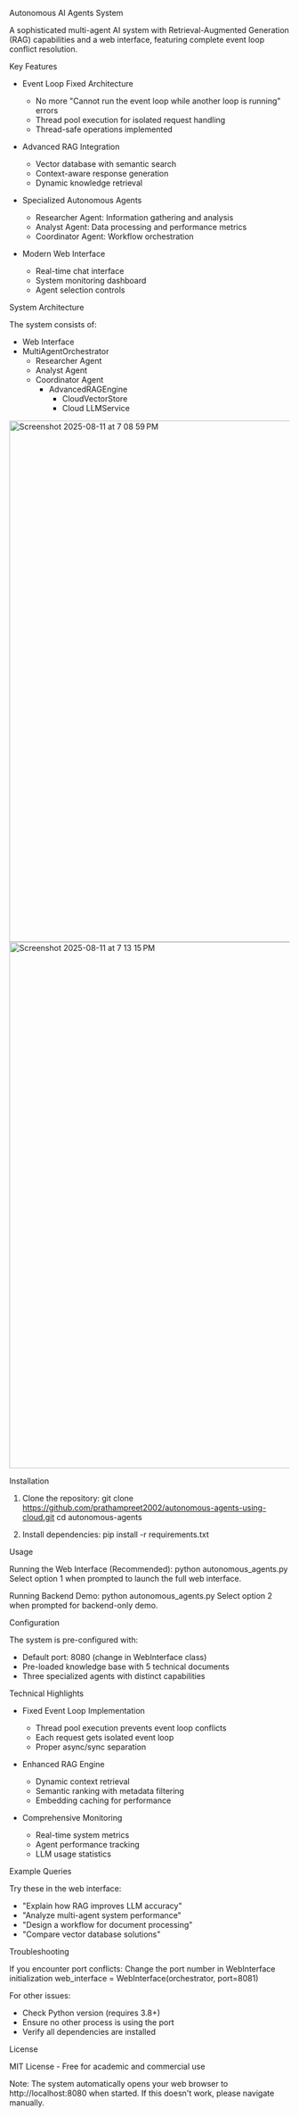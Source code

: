 Autonomous AI Agents System

A sophisticated multi-agent AI system with Retrieval-Augmented Generation (RAG) capabilities and a web interface, featuring complete event loop conflict resolution.

Key Features

- Event Loop Fixed Architecture
  - No more "Cannot run the event loop while another loop is running" errors
  - Thread pool execution for isolated request handling
  - Thread-safe operations implemented

- Advanced RAG Integration
  - Vector database with semantic search
  - Context-aware response generation
  - Dynamic knowledge retrieval

- Specialized Autonomous Agents
  - Researcher Agent: Information gathering and analysis
  - Analyst Agent: Data processing and performance metrics
  - Coordinator Agent: Workflow orchestration

- Modern Web Interface
  - Real-time chat interface
  - System monitoring dashboard
  - Agent selection controls

System Architecture

The system consists of:
- Web Interface
- MultiAgentOrchestrator
  - Researcher Agent
  - Analyst Agent
  - Coordinator Agent
    - AdvancedRAGEngine
      - CloudVectorStore
      - Cloud LLMService
<img width="1710" height="935" alt="Screenshot 2025-08-11 at 7 08 59 PM" src="https://github.com/user-attachments/assets/a4521019-3fc2-4a89-8400-9fc52f477003" />
<img width="1710" height="944" alt="Screenshot 2025-08-11 at 7 13 15 PM" src="https://github.com/user-attachments/assets/e7a19fd3-3a56-40d4-aab9-5465ead76895" />

     
    

Installation

1. Clone the repository:
   git clone https://github.com/prathampreet2002/autonomous-agents-using-cloud.git
   cd autonomous-agents

2. Install dependencies:
   pip install -r requirements.txt

Usage

Running the Web Interface (Recommended):
python autonomous_agents.py
Select option 1 when prompted to launch the full web interface.

Running Backend Demo:
python autonomous_agents.py
Select option 2 when prompted for backend-only demo.

Configuration

The system is pre-configured with:
- Default port: 8080 (change in WebInterface class)
- Pre-loaded knowledge base with 5 technical documents
- Three specialized agents with distinct capabilities

Technical Highlights

- Fixed Event Loop Implementation
  - Thread pool execution prevents event loop conflicts
  - Each request gets isolated event loop
  - Proper async/sync separation

- Enhanced RAG Engine
  - Dynamic context retrieval
  - Semantic ranking with metadata filtering
  - Embedding caching for performance

- Comprehensive Monitoring
  - Real-time system metrics
  - Agent performance tracking
  - LLM usage statistics

Example Queries

Try these in the web interface:
- "Explain how RAG improves LLM accuracy"
- "Analyze multi-agent system performance"
- "Design a workflow for document processing"
- "Compare vector database solutions"

Troubleshooting

If you encounter port conflicts:
Change the port number in WebInterface initialization
web_interface = WebInterface(orchestrator, port=8081)

For other issues:
- Check Python version (requires 3.8+)
- Ensure no other process is using the port
- Verify all dependencies are installed

License

MIT License - Free for academic and commercial use

Note: The system automatically opens your web browser to http://localhost:8080 when started. If this doesn't work, please navigate manually.
